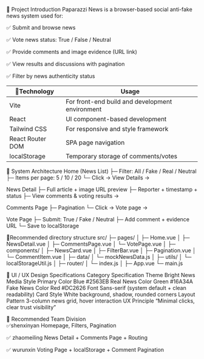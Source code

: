 📰 Project Introduction 
Paparazzi News is a browser-based social anti-fake news system used for: 

✅ Submit and browse news

✅ Vote news status: True / False / Neutral

✅ Provide comments and image evidence (URL link)

✅ View results and discussions with pagination

✅ Filter by news authenticity status

| 🎯Technology         | Usage |
|-------------------|------|
| Vite              | For front-end build and development environment |
| React             | UI component-based development |
| Tailwind CSS      | For responsive and style framework |
| React Router DOM  | SPA page navigation |
| localStorage      | Temporary storage of comments/votes |

🧩 System Architecture
Home (News List)
 ├─ Filter: All / Fake / Real / Neutral
 ├─ Items per page: 5 / 10 / 20
 └─ Click → View Details →

News Detail
 ├─ Full article + image URL preview
 ├─ Reporter + timestamp + status
 ├─ View comments & voting results →

Comments Page
 ├─ Pagination
 └─ Click → Vote page →

Vote Page
 ├─ Submit: True / Fake / Neutral
 ├─ Add comment + evidence URL
 └─ Save to localStorage

📁Recommended directory structure
src/
├─ pages/
│  ├─ Home.vue
│  ├─ NewsDetail.vue
│  ├─ CommentsPage.vue
│  └─ VotePage.vue
│
├─ components/
│  ├─ NewsCard.vue
│  ├─ FilterBar.vue
│  ├─ Pagination.vue
│  └─ CommentItem.vue
│
├─ data/
│  └─ mockNewsData.js
│
├─ utils/
│  └─ localStorageUtil.js
│
├─ router/
│  └─ index.js
│
├─ App.vue
└─ main.js

🎨 UI / UX Design Specifications
Category	Specification
Theme	Bright News Media Style
Primary Color	Blue #2563EB
Real News Color	Green #16A34A
Fake News Color	Red #DC2626
Font	Sans-serif (system default + clean readability)
Card Style	White background, shadow, rounded corners
Layout Pattern	3-column news grid, hover interaction
UX Principle	“Minimal clicks, clear trust visibility”


👥 Recommended Team Division    
✅shenxinyan	Homepage, Filters, Pagination

✅ zhaomeiling	News Detail + Comments Page + Routing

✅ wurunxin	Voting Page + localStorage + Comment Pagination

